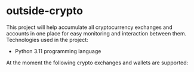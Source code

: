# outside-crypto
This project will help accumulate all cryptocurrency exchanges and accounts in one place for easy monitoring and interaction between them.
Technologies used in the project:
- Python 3.11 programming language

At the moment the following crypto exchanges and wallets are supported:
